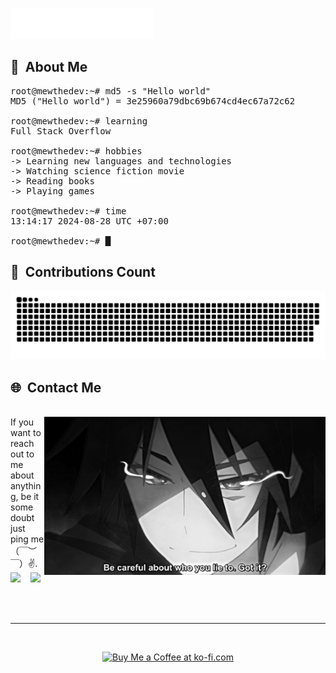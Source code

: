 <img src="./assets/header.svg"></img>

## :space_invader: &nbsp;About Me

<pre><samp>root@mewthedev:~# <kbd>md5 -s "Hello world"</kbd>
MD5 ("Hello world") = 3e25960a79dbc69b674cd4ec67a72c62

root@mewthedev:~# <kbd>learning</kbd>
Full Stack Overflow

root@mewthedev:~# <kbd>hobbies</kbd>
-> Learning new languages and technologies
-> Watching science fiction movie
-> Reading books
-> Playing games

root@mewthedev:~# <kbd>time</kbd>
13:14:17 2024-08-28 UTC +07:00

root@mewthedev:~# █</samp></pre>

## 🚀 &nbsp;Contributions Count

<picture>
  <source media="(prefers-color-scheme: dark)" srcset="assets/snk-dark.svg">
  <source media="(prefers-color-scheme: light)" srcset="assets/snk.svg">
  <img alt="github contribution grid snake animation" src="assets/snk.svg">
</picture>

## 🌐 &nbsp;Contact Me

<p>
  <br>
  <img hight="320" width="450" align="right" alt="GIF" src="assets/lie.gif">
  If you want to reach out to me about anything, be it some doubt just ping me （￣︶￣）✌️.
  <br>
  <a href="https://www.instagram.com/mewthedev/"><img src="https://img.shields.io/badge/instagram-%23dc2743.svg?&style=for-the-badge&logo=instagram&logoColor=white" /></a>&nbsp;&nbsp;&nbsp;
  <a href="https://www.facebook.com/MeewMeewDev"><img src="https://img.shields.io/badge/facebook-%233B5998.svg?&style=for-the-badge&logo=facebook&logoColor=white" /></a>&nbsp;&nbsp;
</p>
<br>
<hr/>
<br>
<p align="center">
 <a href="https://ko-fi.com/mewdevpro">
   <img src="https://ko-fi.com/img/githubbutton_sm.svg" alt="Buy Me a Coffee at ko-fi.com" data-canonical-src="https://ko-fi.com/img/githubbutton_sm.svg" style="max-width: 100%;">
 </a>
</p>

